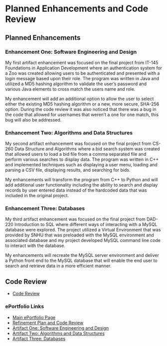# Planned Enhancements and Code Review

## Planned Enhancements

### Enhancement One: Software Engineering and Design

My first artifact enhancement was focused on the final project from IT-145 Foundations in Application Development where an authentication system for a Zoo was created allowing users to be authenticated and presented with a login message based upon their role. The program was written in Java and utilized a MD5 hashing algorithm to validate the user’s password and various Java elements to cross match the users name and role.

My enhancement will add an additional option to allow the user to select either the existing MD5 hashing algorithm or a new, more secure, SHA-256 option.  During the code review it was also noticed that there was a bug in the code that allowed for usernames that weren’t a one for one match, this bug will also be addressed.

### Enhancement Two:  Algorithms and Data Structures

My second artifact enhancement was focused on the final project from CS-260 Data Structure and Algorithms where a bid search system was created that allowed users to load a bid file from a comma separated file and perform various searches to display data. The program was written in C++ and implemented techniques such as displaying a user menu, loading and parsing a CSV file, displaying results, and searching for bids.

My enhancements will transform the program from C++ to Python and will add additional user functionality including the ability to search and display records by user entered data instead of the hardcoded data that was included in the original project.

### Enhancement Three:  Databases

My third artifact enhancement was focused on the final project from DAD-220 Introduction to SQL where different ways of interacting with a MySQL database were explored. The project utilized a Virtual Environment that was provided by SNHU that was preloaded with the MySQL environment and associated database and my project developed MySQL command line code to interact with the database.

My enhancements will recreate the MySQL server environment and deliver a Python front end to the MySQL database that will enable the end user to search and retrieve data in a more efficient manner.

## Code Review

* [Code Review](https://youtu.be/zEU4rDDScIs)<br>

### ePortfolio Links
* [Main ePortfolio Page](https://tobiasobrien.github.io/CS-499-ePortfolio/)<br>
* [Refinement Plan and Code Review](https://tobiasobrien.github.io/CS-499-ePortfolio/CodeReview.html)<br>
* [Artifact One: Software Engineering and Design](https://tobiasobrien.github.io/CS-499-ePortfolio/EnhancementOne.html)<br>
* [Artifact Two: Algorithms and Data Structures](https://tobiasobrien.github.io/CS-499-ePortfolio/EnhancementTwo.html)<br>
* [Artifact Three: Databases](https://tobiasobrien.github.io/CS-499-ePortfolio/EnhancementThree.html)<br>
